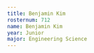```yaml
---
title: Benjamin Kim
rosternum: 712
name: Benjamin Kim
year: Junior
major: Engineering Science
---
```

